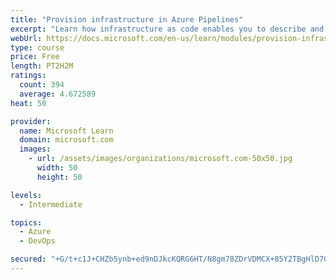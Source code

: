 ```yaml
---
title: "Provision infrastructure in Azure Pipelines"
excerpt: "Learn how infrastructure as code enables you to describe and automatically provision the infrastructure that you need for your application."
webUrl: https://docs.microsoft.com/en-us/learn/modules/provision-infrastructure-azure-pipelines/
type: course
price: Free
length: PT2H2M
ratings:
  count: 394
  average: 4.672589
heat: 50

provider:
  name: Microsoft Learn
  domain: microsoft.com
  images:
    - url: /assets/images/organizations/microsoft.com-50x50.jpg
      width: 50
      height: 50

levels:
  - Intermediate

topics:
  - Azure
  - DevOps

secured: "+G/t+c1J+CHZb5ynb+ed9nDJkcKQRG6HT/N8gm78ZDrVDMCX+85Y2TBgHlD7GWUJd7erNY5Lej82istRdQHtF0tD/nVIs1vwhbctpaYXkhslm3mVCeb4artoWTeU2NgsxMz4YptwOhJ4r9/QyXobB9JuzIHbr3HvN3Cyzsx8eTBH0z2zU4BH0Um2QKOWmZj402OUgsw0ahcyxZ6ySF0cF7iBuDmIdoCzvpmilbz6kUeAbALGoMUlcfdYogFO6N4fNMQwL39lMkownvwzQ8/72KgZPUtMrcgVinDfuveWDbBlrFxTsXEoQw1osD5iLo8GR8LUZRkevQcQeXZieDBT5Osnp9GjG2hAfSRaegF9z/6GNTeLHPS0vdW5nGlcRwJE+qnPndu6UVYacOZYnE3dmEuuUHFRf3wUUuMB5e5gBUM=;EEApehb/XOI8rh8WNtUXOw=="
---
```


